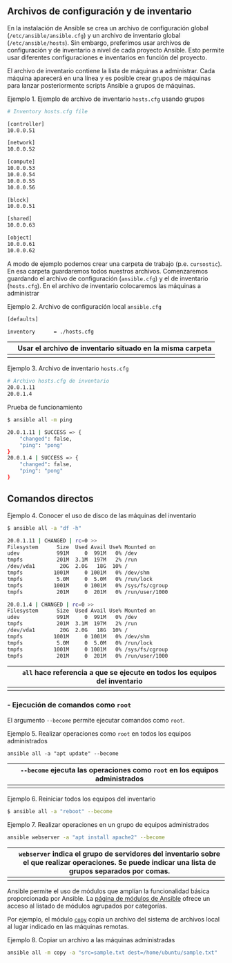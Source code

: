 ## Archivos de configuración y de inventario

En la instalación de Ansible se crea un archivo de configuración global (`/etc/ansible/ansible.cfg`) y un archivo de inventario global (`/etc/ansible/hosts`). Sin embargo, preferimos usar archivos de configuración y de inventario a nivel de cada proyecto Ansible. Esto permite usar diferentes  configuraciones e inventarios en función del proyecto.

El archivo de inventario contiene la lista de máquinas a administrar. Cada máquina aparecerá en una línea y es posible crear grupos de  máquinas para lanzar posteriormente scripts Ansible a grupos de  máquinas.

Ejemplo 1. Ejemplo de archivo de inventario `hosts.cfg` usando grupos

```bash
# Inventory hosts.cfg file

[controller]
10.0.0.51

[network]
10.0.0.52

[compute]
10.0.0.53
10.0.0.54
10.0.0.55
10.0.0.56

[block]
10.0.0.51

[shared]
10.0.0.63

[object]
10.0.0.61
10.0.0.62
```

A modo de ejemplo podemos crear una carpeta de trabajo (p.e. `cursostic`). En esa carpeta guardaremos todos nuestros archivos. Comenzaremos guardando el archivo de configuración (`ansible.cfg`) y el de inventario (`hosts.cfg`). En el archivo de inventario colocaremos las máquinas a administrar

Ejemplo 2. Archivo de configuración local `ansible.cfg`

```bash
[defaults]

inventory      = ./hosts.cfg 
```

|      | Usar el archivo de inventario situado en la misma carpeta |
| ---- | --------------------------------------------------------- |
|      |                                                           |

Ejemplo 3. Archivo de inventario `hosts.cfg`

```bash
# Archivo hosts.cfg de inventario
20.0.1.11
20.0.1.4
```

Prueba de funcionamiento

```bash
$ ansible all -m ping

20.0.1.11 | SUCCESS => {
    "changed": false,
    "ping": "pong"
}
20.0.1.4 | SUCCESS => {
    "changed": false,
    "ping": "pong"
}
```



##  Comandos directos

Ejemplo 4. Conocer el uso de disco de las máquinas del inventario

```bash
$ ansible all -a "df -h" 

20.0.1.11 | CHANGED | rc=0 >>
Filesystem      Size  Used Avail Use% Mounted on
udev            991M     0  991M   0% /dev
tmpfs           201M  3.1M  197M   2% /run
/dev/vda1        20G  2.0G   18G  10% /
tmpfs          1001M     0 1001M   0% /dev/shm
tmpfs           5.0M     0  5.0M   0% /run/lock
tmpfs          1001M     0 1001M   0% /sys/fs/cgroup
tmpfs           201M     0  201M   0% /run/user/1000

20.0.1.4 | CHANGED | rc=0 >>
Filesystem      Size  Used Avail Use% Mounted on
udev            991M     0  991M   0% /dev
tmpfs           201M  3.1M  197M   2% /run
/dev/vda1        20G  2.0G   18G  10% /
tmpfs          1001M     0 1001M   0% /dev/shm
tmpfs           5.0M     0  5.0M   0% /run/lock
tmpfs          1001M     0 1001M   0% /sys/fs/cgroup
tmpfs           201M     0  201M   0% /run/user/1000
```

|      | `all` hace referencia a que se ejecute en todos los equipos del inventario |
| ---- | ------------------------------------------------------------ |
|      |                                                              |

### - Ejecución de comandos como `root`

El argumento `--become` permite ejecutar comandos como `root`.

Ejemplo 5. Realizar operaciones como `root` en todos los equipos administrados

```
ansible all -a "apt update" --become 
```

|      | `--become` ejecuta las operaciones como `root` en los equipos administrados |
| ---- | ------------------------------------------------------------ |
|      |                                                              |

Ejemplo 6. Reiniciar todos los equipos del inventario

```bash
$ ansible all -a "reboot" --become
```

Ejemplo 7. Realizar operaciones en un grupo de equipos administrados

```bash
ansible webserver -a "apt install apache2" --become 
```

|      | `webserver` indica el grupo de servidores del inventario  sobre el que realizar operaciones. Se puede indicar una lista de grupos  separados por comas. |
| ---- | ------------------------------------------------------------ |
|      |                                                              |

Ansible permite el uso de módulos que amplían la funcionalidad básica proporcionada por Ansible. La [página de módulos de Ansible](https://docs.ansible.com/ansible/latest/modules/modules_by_category.html) ofrece un acceso al listado de módulos agrupados por categorías.

Por ejemplo, el módulo [`copy`](https://docs.ansible.com/ansible/latest/modules/copy_module.html#copy-module) copia un archivo del sistema de archivos local al lugar indicado en las máquinas remotas.

Ejemplo 8. Copiar un archivo a las máquinas administradas

```bash
ansible all -m copy -a "src=sample.txt dest=/home/ubuntu/sample.txt"
```